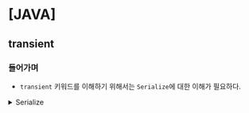 # [JAVA]

## transient

### 들어가며

- `transient` 키워드를 이해하기 위해서는 `Serialize`에 대한 이해가 필요하다.

<details><summary>Serialize</summary>

1. 직렬화란
    1. 직렬화(Serialize)
        - 자바 시스템 내부에서 사용되는 `Object` 또는 `Data`를 외부의 자바 시스템에서도 사용할 수 있도록 `byte` 형태로 데이터를 변환하는 기술
        - `JVM`(Java Virtual Machine 이하 JVM)의 메모리에 상주(힙 또는 스택)되어 있는 객체 데이터를 바이트 형태로 변환하는 기술<br><br>
    2. 역직렬화(Deserialize)
        - `byte`로 변환된 `Data`를 원래대로 `Object`나 `Data`로 변환하는 기술을 역직렬화(`Deserialize`)라고 부른다.
        - 직렬화된 바이트 형태의 데이터를 객체로 변환해서 `JVM`으로 상주시키는 형태.

2. 직렬화 (Serialize) 시작하기
    1. 직렬화 조건
        - `java.io.Serializeable` 인터페이스를 상속받은 객체는 직렬화 할 수 있는 기본 조건이다.
   ```java
   import java.io.Serializable;
   public class Member implements Serializable{
        private String name;
        private String email;
        private int age;
   
    public Member(String name, String email, int age){
        this.name = name;
        this.email = email;
        this.age = age;
   } 
    @Override
    public String toString() {
        return String.format("Member{name='%s', email='%s', age='%s'}, name, email, age");
    }    }
   ```
    2. 직렬화(Serialize) 방법
        - `java.io.ObjectOutputStream`
    ```java
    import java.io.ByteArrayOutputStream;import java.io.ObjectOutputStream;import java.util.Base64;public class sampe{
        public static void main(String[] args){
        Member member = new Member("SangMoon","deliverykim@baemin.com",25);
        byte[] serializedMember;
        try(ByteArrayOutputStream byteArrayOutputStream = new ByteArrayOutputStream()){
            try(ObjectOutputStream oos = new ObjectOutputStream(byteArrayOutputStream)){
                oos.writeObject(member);
                //serializedMember => 직렬화된 member 객체
                serializedMember = byteArrayOutputStream.toByteArray();
            }
        };
        //바이트 배열로 생성된 직렬화 데이터를 base64로 로 변환
        System.out.println(Base64.getEncoder().encodeToString(serializedMember));
        }
     }
    ```
   1. 역직렬화(Deserialize) 시작하기
      1. 역직렬화(Deserialize) 조건
         1. 직렬화 대상이 된 객체의 클래스가 클래스 패스에 존재해야 하며 `import`되어 있어야 한다.
         2. 중요한 점은 직렬화와 역직렬화를 진행하는 시스템이 서로 다를 수 있다는 것을 반드시 고려해야한다.
         3. 자바 직렬화 대상 객체는 동일한 `serialVersionUID`를 가지고 있어야 한다.
            1. `private static final long serialVersionUID = 1L;`
         4. `serialVersionUID` 이 왜 필요한지 자세한 내용은 아래에 추가한다.
      2. 역직렬화 (Deserialize) 방법
         1. `java.io.ObjectInputStream`을 사용하여 역직렬화를 진행한다.
         ```java
           import java.io.ByteArrayInputStream;
           import java.io.ObjectInputStream;
           import java.lang.reflect.Member;
           import java.util.Base64;
           public class sample{
               public static void main(String[] args){
                 //직렬화 예제에서 생성된 base64 데이터
                 String base64member = "...생략";
                 byte[] serializedMember = Base64.getDecoder().decode(base64member);
                 try(ByteArrayInputStream byteArrayInputStream = new ByteArrayInputStream(serializedMember)){
                    try(ObjectInputStream objectInputStream = new ObjectInputStream(byteArrayInputStream)){
                        Object objectMember = objectInputStream.readObject();
                        Member member = (Member) objectMember;
                        System.out.println(member);          
                           }
                    }
               }
      
         }
         ```
      3. 다른 `Format`의 직렬화
         1. ![img.png](img.png)
            1. 직렬화 방법에는 여러 Format이 존재한다.
               1. 표형태의 다량의 데이터를 직렬화 할대는 CSV 형태
               2. 구조적인 데이터는 `XML`, `JSON` 형태
      4. CSV
         1. 데이터를 표현하는 가장 많이 사용 되는 방법 중 하나로 콤마(,) 기준으로 데이터를 구분하는 방법이다.
            1. Moon,SangMoonRoh,Seoul,Korea ->[Moon,SangMoonRoh,Seoul,Korea]
         2. ```java
                Member member= new Member("김배민","deliverykim@baemin.com",25);
                //member 객체를 csv로 변환
                String csv = String.format("%s,%s.%d",member.getName(), member.getEmail(),member.getAge());
                System.out.println(csv);
            ```
         3. ApacheCommons CSV
         4. opencsv
      5. JSON
         1. JSON이란?
         2. ```java
            Member member = new Member("김배민","deliverykim@baemin.com",25);
            //member 객체를 json으로 변환
            String json = string.format(
            "{\"name\":.\"%s\",\"email\":\"%s\",\"age\":%d}",
            member.getName(), member.getEmail(), member.getAge());
            System .out.println(json);
            ```
         3. Jackson
         4. Gson<br><br>
      
      6. 자바의 직렬화는 왜 사용하는가?<br><br>
         1. 복잡한 데이터 구조의 클래스의 객체라도 직렬화 기본 조건만 지키면 큰 작업 없이 바로 직렬화, 역직렬화가 가능하다.
         2. 데이터 타입이 자동으로 맞춰지기 때문에 관련 부분에 큰 신경을 쓰지 않아도 된다.<br><br>
      7. 어디에 사용 되는가?
         1. 서블릿세션 (Servlet Session)<
            1. 세션을 서블릿 메모리 위에서 운용한다면 직렬화를 필요로 하지 않지만, 파일로 저장하거나 세션 클러스터링, DB를 저장하는 옵션 등을 선택하게 되면 세션 자체가 직렬화가 되어 저장되어 전달된다.
         2. 캐시(Cache)
            1. Ehcache, Redis, Memcached 라이브러리 시스템에 많이 사용된다.<br><br>
         3. 자바 RMI(Remote Method Invocation)
            1. 원격 시스템 간의 메시지 교환을 위해서 사용하는 자바에서 지원하는 기술<br><br>
      8. 자바의 직렬화 단점?<br><br>
         1. 역직렬화시 클래스 구조 변경 문제
            1. 기존 멤버 클래스를 직렬화한다.<br>
            
            2. ```java
                    import java.io.Serializable;
                    public class Member implements Serializable{
                        private String name;
                        private String email;
                        private int age;
                    //생략
                    }
               ```
            3. 직렬화한 Data
               1. `rO0ABXNyABp3b293YWhhbi5ibG9nLmV4YW0xLk1lbWJlcgAAAAAAAAABAgAESQADYWdlSQAEYWdlMkwABWVtYWlsdAASTGphdmEvbGFuZy9TdHJpbmc7TAAEbmFtZXEAfgABeHAAAAAZAAAAAHQAFmRlbGl2ZXJ5a2ltQGJhZW1pbi5jb210AAnquYDrsLDrr7w=` <br><br>
               2. 멤버 클래스에서 속성을 추가한다.
                  1. ```java
                     import java.io.Serializable;
                     public class Member implements Serializable{
                        private String name;
                        private String email;
                        private int age;
                        // phone 속성을 추가
                        private String phone;
                     }
                     ```
                  2. 직렬화한 Data를 역직렬화하면 어떤 결과가 나올까? 결과는 `java.io.InvalidClassException`이 발생한다.
                  3. 위에서 언급했던 것처럼 직렬화 하는 시스템과 역직렬화 하는 시스템이 다른 경우에 발생하는 문제다.
                  4. 각 시스템에서 사용하고 있는 모델의 버젼 차이가 발생했을 경우에 생기는 문제다.<br><br>
               3. 해결하기 위해서는<br>
                  1. 모델의 버젼간의 호환성을 유지하기 위해서는 `SUID(serialVersionUID)`를 정의해야 한다.
                  2. Default는 클래스의 기본 해쉬값을 사용한다.>>>>>???<br><br>
               4. 또 다른 문제
                  1. `String` - `StringBuilder`,`int` => `long`으로 변경해도 역직렬화에서 `Exception`이 발생한다.
                  2. 자바 직렬화는 상당히 타입에 엄격하다 .
                  3. 멤버 변수가 빠지게 된다면 `Exception`대신 `null`값이 들어가는 것을 확인할 수 있다.<br><br>
               5. 직렬화 Data Size 문제
                  1. ```java
                        {"name":"김배민","email":"deliveryKim@baemin.com","age":25}
                        serializedMember (byte size =146)
                        json (byte size = 62)
                     ```
                  2. 아주 간단한 객체의 내용도 2배이상의 차이를 확인할 수 있다.
                  3. 일반적인 메모리기반의 `Cache`에서는 `Data`를 저장할 수 있는 용량의 한계가 있기 때문에 `Json`형태와 같은 경량화된 직렬화 하는것도 좋은 방법이다.<br><br>
               6. 정리하며
                  1. 외부 저장소로 저장되는 데이터는 짧은 만료시간의 데이터를 제외하고 자바 직렬화 사용을 지양한다.
                  2. 역직렬화시 반드시 예외가 생긴다는 것을 생각하고 개발해야한다.
                  3. 자주 변경되는 비즈니스적인 데이터를 자바 직렬화하지 않는다.
                  4. 긴 만료 시간을 가지는 데이터는 `JSON`등 다른 포맷을 사용하여 저장한다.
</details>